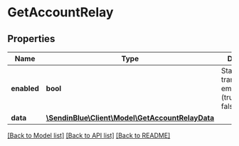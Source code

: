 # GetAccountRelay

## Properties
Name | Type | Description | Notes
------------ | ------------- | ------------- | -------------
**enabled** | **bool** | Status of your transactional email Account (true=Enabled, false=Disabled) | 
**data** | [**\SendinBlue\Client\Model\GetAccountRelayData**](GetAccountRelayData.md) |  | 

[[Back to Model list]](../../README.md#documentation-for-models) [[Back to API list]](../../README.md#documentation-for-api-endpoints) [[Back to README]](../../README.md)


